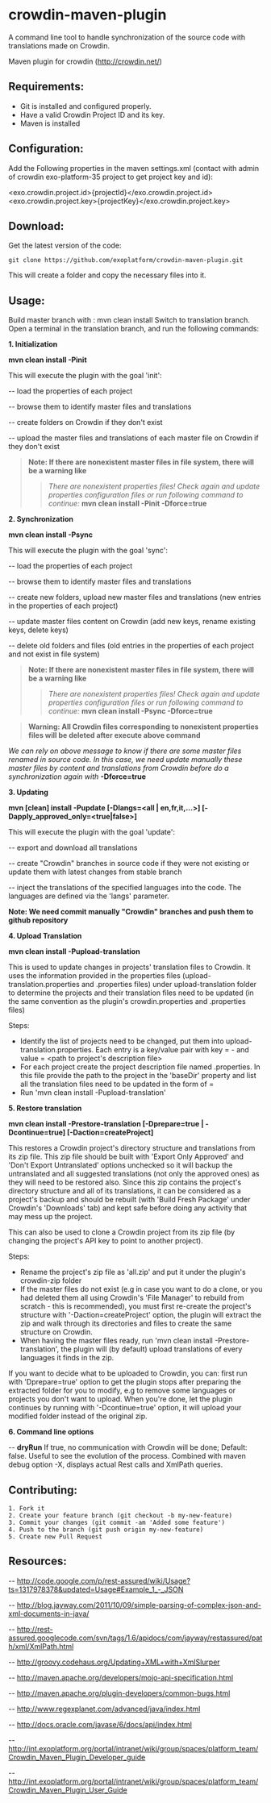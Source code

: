 crowdin-maven-plugin
====================
A command line tool to handle synchronization of the source code with translations made on Crowdin.

Maven plugin for crowdin (http://crowdin.net/)


Requirements:
-------------

* Git is installed and configured properly.
* Have a valid Crowdin Project ID and its key.
* Maven is installed 

Configuration:
--------------

Add the Following properties in the maven settings.xml (contact with admin of crowdin exo-platform-35 project to get project key and id):


   <exo.crowdin.project.id>{projectId}</exo.crowdin.project.id>
   <exo.crowdin.project.key>{projectKey}</exo.crowdin.project.key>


Download:
---------

Get the latest version of the code:

    git clone https://github.com/exoplatform/crowdin-maven-plugin.git

This will create a folder and copy the necessary files into it.

Usage:
------

Build master branch with : mvn clean install
Switch to translation branch.
Open a terminal in the translation branch, and run the following commands:

**1\. Initialization**

**mvn clean install -Pinit**

This will execute the plugin with the goal 'init':

-- load the properties of each project

-- browse them to identify master files and translations

-- create folders on Crowdin if they don't exist

-- upload the master files and translations of each master file on Crowdin if they don't exist

> **Note: If there are nonexistent master files in file system, there will be a warning like**
> > *There are nonexistent properties files! Check again and update properties configuration files or run following command to continue:*
> >  **mvn clean install -Pinit -Dforce=true**

**2\. Synchronization**

**mvn clean install -Psync**

This will execute the plugin with the goal 'sync':

-- load the properties of each project

-- browse them to identify master files and translations

-- create new folders, upload new master files and translations (new entries in the properties of each project)

-- update master files content on Crowdin (add new keys, rename existing keys, delete keys)

-- delete old folders and files (old entries in the properties of each project and not exist in file system)

> **Note: If there are nonexistent master files in file system, there will be a warning like**
> > *There are nonexistent properties files! Check again and update properties configuration files or run following command to continue:*
> >  **mvn clean install -Psync -Dforce=true**

> **Warning: All Crowdin files corresponding to nonexistent properties files will be deleted after execute above command**

*We can rely on above message to know if there are some master files renamed in source code. In this case, we need update manually these
master files by content and translations from Crowdin before do a synchronization again with* **-Dforce=true**

**3\. Updating**

**mvn [clean] install -Pupdate [-Dlangs=<all | en,fr,it,...>] [-Dapply_approved_only=<true|false>]**

This will execute the plugin with the goal 'update':

-- export and download all translations

-- create "Crowdin" branches in source code if they were not existing or update them with latest changes from stable branch

-- inject the translations of the specified languages into the code. The languages are defined via the 'langs' parameter.


**Note: We need commit manually "Crowdin" branches and push them to github repository**

**4\. Upload Translation**

**mvn clean install -Pupload-translation**

This is used to update changes in projects' translation files to Crowdin. It uses the information provided in the properties files (upload-translation.properties and <exo-project>.properties files) under upload-translation folder to determine the projects and their translation files need to be updated (in the same convention as the plugin's crowdin.properties and <exo-project>.properties files) 

Steps:

* Identify the list of projects need to be changed, put them into upload-translation.properties. Each entry is a key/value pair with key = <project name>-<version> and value = <path to project's description file>
* For each project create the project description file named <project>.properties. In this file provide the path to the project in the 'baseDir' property and list all the translation files need to be updated in the form of <path in Crowdin>=<path in source code>
* Run 'mvn clean install -Pupload-translation'

**5\. Restore translation**

**mvn clean install -Prestore-translation [-Dprepare=true | -Dcontinue=true] [-Daction=createProject]**

This restores a Crowdin project's directory structure and translations from its zip file. This zip file should be built with 'Export Only Approved' and 'Don't Export Untranslated' options unchecked so it will backup the untranslated and all suggested translations (not only the approved ones) as they will need to be restored also. Since this zip contains the project's directory structure and all of its translations, it can be considered as a project's backup and should be rebuilt (with 'Build Fresh Package' under Crowdin's 'Downloads' tab) and kept safe before doing any activity that may mess up the project.

This can also be used to clone a Crowdin project from its zip file (by changing the project's API key to point to another project). 

Steps:

* Rename the project's zip file as 'all.zip' and put it under the plugin's crowdin-zip folder
* If the master files do not exist (e.g in case you want to do a clone, or you had deleted them all using Crowdin's 'File Manager' to rebuild from scratch - this is recommended), you must first re-create the project's structure with '-Daction=createProject' option, the plugin will extract the zip and walk through its directories and files to create the same structure on Crowdin.
* When having the master files ready, run 'mvn clean install -Prestore-translation', the plugin will (by default) upload translations of every languages it finds in the zip.

If you want to decide what to be uploaded to Crowdin, you can: first run with 'Dprepare=true' option to get the plugin stops after preparing the extracted folder for you to modify, e.g to remove some languages or projects you don't want to upload. When you're done, let the plugin continues by running with '-Dcontinue=true' option, it will upload your modified folder instead of the original zip. 

**6\. Command line options**

-- **dryRun**
   If true, no communication with Crowdin will be done; Default: false.
   Useful to see the evolution of the process. Combined with maven debug option -X, displays actual Rest calls and XmlPath queries.

Contributing:
-------------
    1. Fork it
    2. Create your feature branch (git checkout -b my-new-feature)
    3. Commit your changes (git commit -am 'Added some feature')
    4. Push to the branch (git push origin my-new-feature)
    5. Create new Pull Request

Resources:
----------

-- http://code.google.com/p/rest-assured/wiki/Usage?ts=1317978378&updated=Usage#Example_1_-_JSON

-- http://blog.jayway.com/2011/10/09/simple-parsing-of-complex-json-and-xml-documents-in-java/

-- http://rest-assured.googlecode.com/svn/tags/1.6/apidocs/com/jayway/restassured/path/xml/XmlPath.html

-- http://groovy.codehaus.org/Updating+XML+with+XmlSlurper

-- http://maven.apache.org/developers/mojo-api-specification.html

-- http://maven.apache.org/plugin-developers/common-bugs.html

-- http://www.regexplanet.com/advanced/java/index.html

-- http://docs.oracle.com/javase/6/docs/api/index.html

-- http://int.exoplatform.org/portal/intranet/wiki/group/spaces/platform_team/Crowdin_Maven_Plugin_Developer_guide

-- http://int.exoplatform.org/portal/intranet/wiki/group/spaces/platform_team/Crowdin_Maven_Plugin_User_Guide

